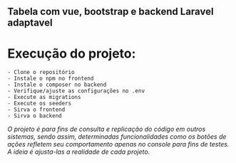 ## Tabela com vue, bootstrap e backend Laravel adaptavel

# Execução do projeto:

    - Clone o repositório
    - Instale o npm no frontend
    - Instale o composer no backend
    - Verifique/ajuste as configurações no .env
    - Execute as migrations
    - Execute os seeders
    - Sirva o frontend
    - Sirva o backend

_O projeto é para fins de consulta e replicação do código em outros sistemas, sendo assim, determinadas funcionalidades como os botões de ações refletem seu comportamento apenas no console para fins de testes. A ideia é ajusta-las a realidade de cada projeto._
